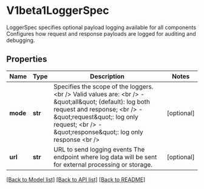 # V1beta1LoggerSpec

LoggerSpec specifies optional payload logging available for all components Configures how request and response payloads are logged for auditing and debugging.

## Properties

| Name     | Type    | Description                                                                                                                                                                                                                                                                 | Notes      |
|----------|---------|-----------------------------------------------------------------------------------------------------------------------------------------------------------------------------------------------------------------------------------------------------------------------------|------------|
| **mode** | **str** | Specifies the scope of the loggers. &lt;br /&gt; Valid values are: &lt;br /&gt; - \&quot;all\&quot; (default): log both request and response; &lt;br /&gt; - \&quot;request\&quot;: log only request; &lt;br /&gt; - \&quot;response\&quot;: log only response &lt;br /&gt; | [optional] |
| **url**  | **str** | URL to send logging events The endpoint where log data will be sent for external processing or storage.                                                                                                                                                                     | [optional] |

[[Back to Model list]](../README.md#documentation-for-models) [[Back to API list]](../README.md#documentation-for-api-endpoints) [[Back to README]](../README.md)
